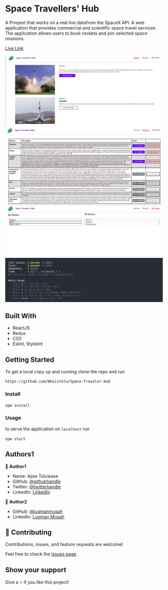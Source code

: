 # Space Travellers' Hub

A Prrojest that works on a real live datafrom the SpaceX API. A web application that provides commercial and scientific space travel services.
The application allows users to book rockets and join selected space missions.

[Live Link](https://trusting-poitras-39fd6a.netlify.app/)

![Image](./img/r1.png)
![Image](./img/r2.png)
![Image](./img/r3.png)
![Image](./img/test.png)

## Built With

- ReactJS
- Redux
- CSS
- Eslint, Stylelint

## Getting Started

To get a local copy up and running clone the repo and run

```
https://github.com/Whoistolu/Space-Traveler-Hub

```

### Install

`npm install`

### Usage

to serve the application on `localhost` run

`npm start`

## Authors1

👤 **Author1**

- Name: Ajise Toluwase
- GitHub: [@githubhandle](https://github.com/Whoistolu)
- Twitter: [@twitterhandle](https://twitter.com/Littletolu)
- LinkedIn: [LinkedIn](https://www.linkedin.com/in/toluwase-ajise-9b40411b2/)

👤 **Author2**

- GitHub: [@luqmanmusah](https://github.com/luqmanmusah)
- LinkedIn: [Luqman Musah](https://www.linkedin.com/in/luqman-musah/)

## 🤝 Contributing

Contributions, issues, and feature requests are welcome!

Feel free to check the [issues page](../../issues/).

## Show your support

Give a ⭐️ if you like this project!


